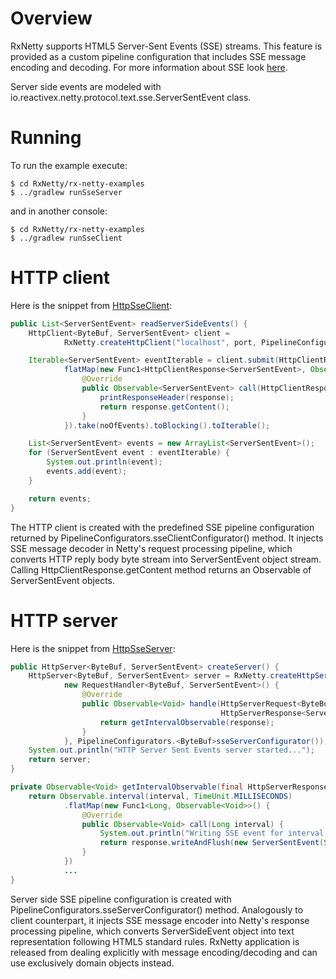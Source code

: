 Overview
========

RxNetty supports HTML5 Server-Sent Events (SSE) streams. This feature is provided as a custom pipeline configuration
that includes SSE message encoding and decoding. For more information about SSE look
[here](http://www.whatwg.org/specs/web-apps/current-work/multipage/comms.html#event-stream-interpretation).

Server side events are modeled with io.reactivex.netty.protocol.text.sse.ServerSentEvent class.

Running
=======

To run the example execute:

```
$ cd RxNetty/rx-netty-examples
$ ../gradlew runSseServer
```

and in another console:

```
$ cd RxNetty/rx-netty-examples
$ ../gradlew runSseClient
```

HTTP client
===========

Here is the snippet from [HttpSseClient](HttpSseClient.java):

```java
public List<ServerSentEvent> readServerSideEvents() {
    HttpClient<ByteBuf, ServerSentEvent> client =
            RxNetty.createHttpClient("localhost", port, PipelineConfigurators.<ByteBuf>sseClientConfigurator());

    Iterable<ServerSentEvent> eventIterable = client.submit(HttpClientRequest.createGet("/hello")).
            flatMap(new Func1<HttpClientResponse<ServerSentEvent>, Observable<ServerSentEvent>>() {
                @Override
                public Observable<ServerSentEvent> call(HttpClientResponse<ServerSentEvent> response) {
                    printResponseHeader(response);
                    return response.getContent();
                }
            }).take(noOfEvents).toBlocking().toIterable();

    List<ServerSentEvent> events = new ArrayList<ServerSentEvent>();
    for (ServerSentEvent event : eventIterable) {
        System.out.println(event);
        events.add(event);
    }

    return events;
}
```
The HTTP client is created with the predefined SSE pipeline configuration returned by
PipelineConfigurators.<ByteBuf>sseClientConfigurator() method. It injects SSE message
decoder in Netty's request processing pipeline, which converts HTTP reply body byte stream into
ServerSentEvent object stream. Calling HttpClientResponse.getContent method returns an Observable of
ServerSentEvent objects.


HTTP server
===========

Here is the snippet from [HttpSseServer](HttpSseServer.java):

```java
public HttpServer<ByteBuf, ServerSentEvent> createServer() {
    HttpServer<ByteBuf, ServerSentEvent> server = RxNetty.createHttpServer(port,
            new RequestHandler<ByteBuf, ServerSentEvent>() {
                @Override
                public Observable<Void> handle(HttpServerRequest<ByteBuf> request,
                                               HttpServerResponse<ServerSentEvent> response) {
                    return getIntervalObservable(response);
                }
            }, PipelineConfigurators.<ByteBuf>sseServerConfigurator());
    System.out.println("HTTP Server Sent Events server started...");
    return server;
}

private Observable<Void> getIntervalObservable(final HttpServerResponse<ServerSentEvent> response) {
    return Observable.interval(interval, TimeUnit.MILLISECONDS)
            .flatMap(new Func1<Long, Observable<Void>>() {
                @Override
                public Observable<Void> call(Long interval) {
                    System.out.println("Writing SSE event for interval: " + interval);
                    return response.writeAndFlush(new ServerSentEvent(String.valueOf(interval), "notification", "hello " + interval));
                }
            })
            ...
}
```

Server side SSE pipeline configuration is created with PipelineConfigurators.<ByteBuf>sseServerConfigurator() method.
Analogously to client counterpart, it injects SSE message encoder into Netty's response processing pipeline,
which converts ServerSideEvent object into text representation following HTML5 standard rules.
RxNetty application is released from dealing explicitly with message encoding/decoding and can use exclusively domain
objects instead.
